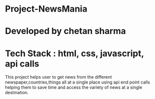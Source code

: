 # Project-NewsMania
# Developed by chetan sharma
# Tech Stack : html, css, javascript, api calls
This project helps user to get news from the different newspaper,countries,things all at a single place using api end point calls helping them to save time and access the variety of news at a single destination.
